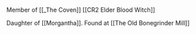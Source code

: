 Member of [[_The Coven]]
[[CR2 Elder Blood Witch]]

Daughter of [[Morgantha]]. Found at [[The Old Bonegrinder Mill]]
